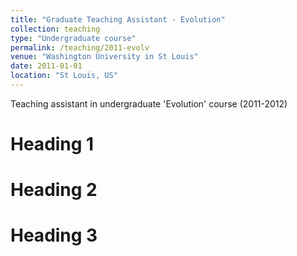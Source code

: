 ```yaml
---
title: "Graduate Teaching Assistant - Evolution"
collection: teaching
type: "Undergraduate course"
permalink: /teaching/2011-evolv
venue: "Washington University in St Louis"
date: 2011-01-01
location: "St Louis, US"
---
```


Teaching assistant in undergraduate 'Evolution' course (2011-2012)

Heading 1
======

Heading 2
======

Heading 3
======
